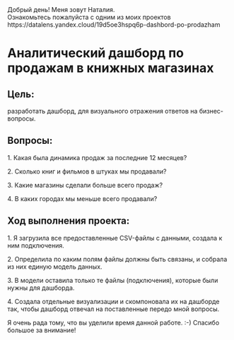 <!DOCTYPE html>
<body>
                <span class="content__description">Добрый день! Меня зовут Наталия. <br/> Ознакомьтесь пожалуйста с одним из моих проектов https://datalens.yandex.cloud/19d5oe3hspq6p-dashbord-po-prodazham</span>
                </nav>
            </div>
        </div>
        <div class="content__main">
            <h1 class="content__about-header">Аналитический дашборд по продажам в книжных магазинах</h1>
            <div class="content__main-item">
                <div class="main-item__description">
                   <h2 class="content__subheader">Цель:</h2>
                    <p>разработать дашборд, для визуального отражения ответов на бизнес-вопросы.</p>
                </div>
              <h2 class="content__subheader">Вопросы:</h2>
               <p>1. Какая была динамика продаж за последние 12 месяцев?</p>
               <p>2. Сколько книг и фильмов в штуках мы продавали?</p>
               <p>3. Какие магазины сделали больше всего продаж?</p>
               <p>4. В каких городах мы меньше всего продавали?</p>
                </div>
           <h2 class="content__subheader">Ход выполнения проекта:</h2>
               <p>1. Я загрузила все предоставленные CSV-файлы с данными, создала к ним подключения.</p>
               <p>2. Определила по каким полям файлы должны быть связаны, и собрала из них единую модель данных.</p>
               <p>3. В модели оставила только те файлы (подключения), которые были нужны для дашборда.</p>
               <p>4. Создала отдельные визуализации и скомпоновала их на дашборде так, чтобы дашборд отвечал на поставленные передо мной вопросы.</p>
                </div>
            <div class="content__main-item">
                <div class="main-item__description">
                    <p>Я очень рада тому, что вы уделили время данной работе. :-) Спасибо большое за внимание!</p>
                </div>
</body>
</html>
